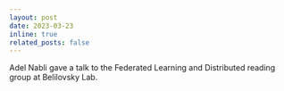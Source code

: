 ```yaml
---
layout: post
date: 2023-03-23
inline: true
related_posts: false
---
```


Adel Nabli gave a talk to the Federated Learning and Distributed reading group at Belilovsky Lab.
